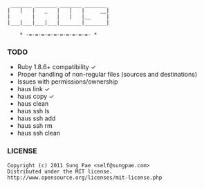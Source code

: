 
     _______ _______ _______ _______
    |   |   |   _   |   |   |     __|
    |       |       |   |   |__     |
    |___|___|___|___|_______|_______|

        * -=-=-=-=-=-=-=-=-=-=- *


### TODO

- Ruby 1.8.6+ compatibility ✓
- Proper handling of non-regular files (sources and destinations)
- Issues with permissions/ownership
- haus link ✓
- haus copy ✓
- haus clean
- haus ssh ls
- haus ssh add
- haus ssh rm
- haus ssh clean


### LICENSE

    Copyright (c) 2011 Sung Pae <self@sungpae.com>
    Distributed under the MIT license.
    http://www.opensource.org/licenses/mit-license.php
